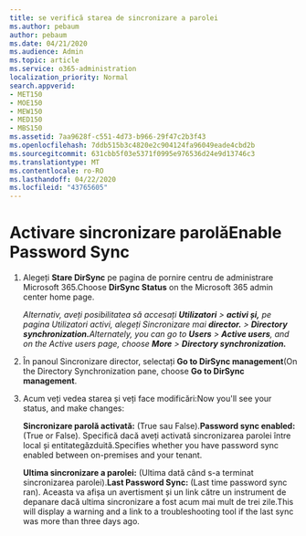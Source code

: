 ```yaml
---
title: se verifică starea de sincronizare a parolei
ms.author: pebaum
author: pebaum
ms.date: 04/21/2020
ms.audience: Admin
ms.topic: article
ms.service: o365-administration
localization_priority: Normal
search.appverid:
- MET150
- MOE150
- MEW150
- MED150
- MBS150
ms.assetid: 7aa9628f-c551-4d73-b966-29f47c2b3f43
ms.openlocfilehash: 7ddb515b3c4820e2c904124fa96049eade4cbd2b
ms.sourcegitcommit: 631cbb5f03e5371f0995e976536d24e9d13746c3
ms.translationtype: MT
ms.contentlocale: ro-RO
ms.lasthandoff: 04/22/2020
ms.locfileid: "43765605"
---
```

# <a name="enable-password-sync"></a><span data-ttu-id="27057-102">Activare sincronizare parolă</span><span class="sxs-lookup"><span data-stu-id="27057-102">Enable Password Sync</span></span>

1.  <span data-ttu-id="27057-103">Alegeți **Stare DirSync** pe pagina de pornire centru de administrare Microsoft 365.</span><span class="sxs-lookup"><span data-stu-id="27057-103">Choose **DirSync Status** on the Microsoft 365 admin center home page.</span></span> 
    
     <span data-ttu-id="27057-104">*Alternativ, aveți posibilitatea să accesați **Utilizatori** \> **activi și,** pe pagina Utilizatori activi, alegeți Sincronizare mai **director.** \> **Directory synchronization.***</span><span class="sxs-lookup"><span data-stu-id="27057-104">*Alternately, you can go to **Users** \> **Active users**, and on the Active users page, choose **More** \> **Directory synchronization.***</span></span> 
    
2. <span data-ttu-id="27057-105">În panoul Sincronizare director, selectați **Go to DirSync management**(</span><span class="sxs-lookup"><span data-stu-id="27057-105">On the Directory Synchronization pane, choose **Go to DirSync management**.</span></span> 
    
3. <span data-ttu-id="27057-106">Acum veți vedea starea și veți face modificări:</span><span class="sxs-lookup"><span data-stu-id="27057-106">Now you'll see your status, and make changes:</span></span>
    
    <span data-ttu-id="27057-107">**Sincronizare parolă activată:** (True sau False).</span><span class="sxs-lookup"><span data-stu-id="27057-107">**Password sync enabled:** (True or False).</span></span> <span data-ttu-id="27057-108">Specifică dacă aveți activată sincronizarea parolei între local și entitategăzduită.</span><span class="sxs-lookup"><span data-stu-id="27057-108">Specifies whether you have password sync enabled between on-premises and your tenant.</span></span> 
    
    <span data-ttu-id="27057-109">**Ultima sincronizare a parolei:** (Ultima dată când s-a terminat sincronizarea parolei).</span><span class="sxs-lookup"><span data-stu-id="27057-109">**Last Password Sync:** (Last time password sync ran).</span></span> <span data-ttu-id="27057-110">Aceasta va afișa un avertisment și un link către un instrument de depanare dacă ultima sincronizare a fost acum mai mult de trei zile.</span><span class="sxs-lookup"><span data-stu-id="27057-110">This will display a warning and a link to a troubleshooting tool if the last sync was more than three days ago.</span></span> 
    

